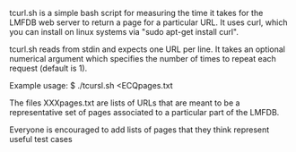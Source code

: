 tcurl.sh is a simple bash script for measuring the time it takes for the LMFDB web server to return a page for a particular URL.  It uses curl, which you can install on linux systems via "sudo apt-get install curl".

tcurl.sh reads from stdin and expects one URL per line.  It takes an optional numerical argument which specifies the number of times to repeat each request (default is 1).

Example usage:  $ ./tcursl.sh <ECQpages.txt

The files XXXpages.txt are lists of URLs that are meant to be a representative set of pages associated to a particular part of the LMFDB.

Everyone is encouraged to add lists of pages that they think represent useful test cases
